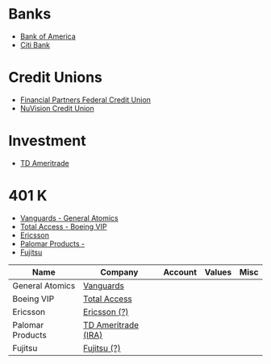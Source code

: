 <!-- Banks -->
# Banks
* [Bank of America](https://www.bankofamerica.com)
* [Citi Bank](https://online.citi.com/US/login.do?JFP_TOKEN=LIQ0ESTL)


# Credit Unions
* [Financial Partners Federal Credit Union](https://fpcu.org/)
* [NuVision Credit Union](https://nuvisionfederal.com/e-banking/online-banking)


# Investment
* [TD Ameritrade](https://invest.ameritrade.com/grid/p/login)

# 401 K

* [Vanguards - General Atomics](https://retirementplans.vanguard.com/VGApp/pe/PublicHome#/)
* [Total Access - Boeing VIP](https://securelogon-preprod.boeing.com/login/secure_logon.html)
* [Ericsson](http://www.retireonline.com)
* [Palomar Products - ]()
* [Fujitsu]()

<!-- Tables -->
| Name              | Company             | Account         | Values          | Misc            |
| ----------------- | ------------------- | --------------- | --------------- | --------------  |
| General Atomics   |[Vanguards](https://retirementplans.vanguard.com/VGApp/pe/PublicHome#/)|  |  | |
| Boeing VIP        |[Total Access](https://securelogon-preprod.boeing.com/login/secure_logon.html)|  |  | |
| Ericsson          |[Ericsson (?)](http://https://www.empower-retirement.com)|                 |     |                 |
| Palomar Products  |[TD Ameritrade (IRA)](https://invest.ameritrade.com/grid/p/login) | |  | |
| Fujitsu           |[Fujitsu (?)](http://mylife.newyorklife.com)         |                 |                 | |
